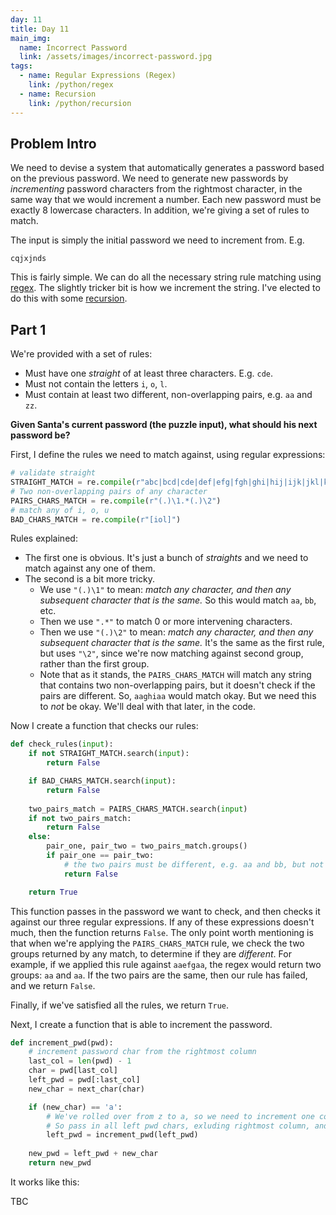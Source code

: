 ```yaml
---
day: 11
title: Day 11
main_img:
  name: Incorrect Password
  link: /assets/images/incorrect-password.jpg
tags: 
  - name: Regular Expressions (Regex)
    link: /python/regex
  - name: Recursion
    link: /python/recursion
---
```


## Problem Intro

We need to devise a system that automatically generates a password based on the previous password.  We need to generate new passwords by _incrementing_ password characters from the rightmost character, in the same way that we would increment a number. Each new password must be exactly 8 lowercase characters.  In addition, we're giving a set of rules to match.

The input is simply the initial password we need to increment from.  E.g.

```text
cqjxjnds
```

This is fairly simple. We can do all the necessary string rule matching using [regex](/python/regex). The slightly tricker bit is how we increment the string. I've elected to do this with some [recursion](/python/recursion).

## Part 1

We're provided with a set of rules:

- Must have one _straight_ of at least three characters.  E.g. `cde`.
- Must not contain the letters `i`, `o`, `l`.
- Must contain at least two different, non-overlapping pairs, e.g. `aa` and `zz`.

**Given Santa's current password (the puzzle input), what should his next password be?**

First, I define the rules we need to match against, using regular expressions:

```python
# validate straight
STRAIGHT_MATCH = re.compile(r"abc|bcd|cde|def|efg|fgh|ghi|hij|ijk|jkl|klm|lmn|mno|nop|opq|pqr|qrs|rst|stu|tuv|uvw|vwx|wxy|xyz")
# Two non-overlapping pairs of any character
PAIRS_CHARS_MATCH = re.compile(r"(.)\1.*(.)\2")
# match any of i, o, u
BAD_CHARS_MATCH = re.compile(r"[iol]")
```

Rules explained:

- The first one is obvious.  It's just a bunch of _straights_ and we need to match against any one of them.
- The second is a bit more tricky.  
  - We use `"(.)\1"` to mean: _match any character, and then any subsequent character that is the same._ So this would match `aa`, `bb`, etc.
  - Then we use `".*"` to match 0 or more intervening characters.
  - Then we use `"(.)\2"` to mean: _match any character, and then any subsequent character that is the same._ It's the same as the first rule, but uses `"\2"`, since we're now matching against second group, rather than the first group.
  - Note that as it stands, the `PAIRS_CHARS_MATCH` will match any string that contains two non-overlapping pairs, but it doesn't check if the pairs are different.  So, `aaghiaa` would match okay. But we need this to _not_ be okay. We'll deal with that later, in the code.

Now I create a function that checks our rules:

```python
def check_rules(input):
    if not STRAIGHT_MATCH.search(input):
        return False

    if BAD_CHARS_MATCH.search(input):
        return False
        
    two_pairs_match = PAIRS_CHARS_MATCH.search(input)
    if not two_pairs_match:
        return False
    else:
        pair_one, pair_two = two_pairs_match.groups()
        if pair_one == pair_two:
            # the two pairs must be different, e.g. aa and bb, but not aa and aa
            return False

    return True
```

This function passes in the password we want to check, and then checks it against our three regular expressions.  If any of these expressions doesn't much, then the function returns `False`.  The only point worth mentioning is that when we're applying the `PAIRS_CHARS_MATCH` rule, we check the two groups returned by any match, to determine if they are _different_.  For example, if we applied this rule against `aaefgaa`, the regex would return two groups: `aa` and `aa`. If the two pairs are the same, then our rule has failed, and we return `False`.

Finally, if we've satisfied all the rules, we return `True`.

Next, I create a function that is able to increment the password.

```python
def increment_pwd(pwd):
    # increment password char from the rightmost column
    last_col = len(pwd) - 1
    char = pwd[last_col]
    left_pwd = pwd[:last_col]
    new_char = next_char(char)

    if (new_char) == 'a':
        # We've rolled over from z to a, so we need to increment one column left
        # So pass in all left pwd chars, exluding rightmost column, and call this method recursively
        left_pwd = increment_pwd(left_pwd)
    
    new_pwd = left_pwd + new_char
    return new_pwd
```

It works like this:

TBC
